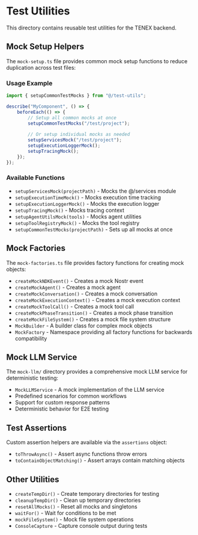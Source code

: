 # Test Utilities

This directory contains reusable test utilities for the TENEX backend.

## Mock Setup Helpers

The `mock-setup.ts` file provides common mock setup functions to reduce duplication across test files:

### Usage Example

```typescript
import { setupCommonTestMocks } from "@/test-utils";

describe("MyComponent", () => {
    beforeEach(() => {
        // Setup all common mocks at once
        setupCommonTestMocks("/test/project");
        
        // Or setup individual mocks as needed
        setupServicesMock("/test/project");
        setupExecutionLoggerMock();
        setupTracingMock();
    });
});
```

### Available Functions

- `setupServicesMock(projectPath)` - Mocks the @/services module
- `setupExecutionTimeMock()` - Mocks execution time tracking
- `setupExecutionLoggerMock()` - Mocks the execution logger
- `setupTracingMock()` - Mocks tracing context
- `setupAgentUtilsMock(tools)` - Mocks agent utilities
- `setupToolRegistryMock()` - Mocks the tool registry
- `setupCommonTestMocks(projectPath)` - Sets up all mocks at once

## Mock Factories

The `mock-factories.ts` file provides factory functions for creating mock objects:

- `createMockNDKEvent()` - Creates a mock Nostr event
- `createMockAgent()` - Creates a mock agent
- `createMockConversation()` - Creates a mock conversation
- `createMockExecutionContext()` - Creates a mock execution context
- `createMockToolCall()` - Creates a mock tool call
- `createMockPhaseTransition()` - Creates a mock phase transition
- `createMockFileSystem()` - Creates a mock file system structure
- `MockBuilder` - A builder class for complex mock objects
- `MockFactory` - Namespace providing all factory functions for backwards compatibility

## Mock LLM Service

The `mock-llm/` directory provides a comprehensive mock LLM service for deterministic testing:

- `MockLLMService` - A mock implementation of the LLM service
- Predefined scenarios for common workflows
- Support for custom response patterns
- Deterministic behavior for E2E testing

## Test Assertions

Custom assertion helpers are available via the `assertions` object:

- `toThrowAsync()` - Assert async functions throw errors
- `toContainObjectMatching()` - Assert arrays contain matching objects

## Other Utilities

- `createTempDir()` - Create temporary directories for testing
- `cleanupTempDir()` - Clean up temporary directories
- `resetAllMocks()` - Reset all mocks and singletons
- `waitFor()` - Wait for conditions to be met
- `mockFileSystem()` - Mock file system operations
- `ConsoleCapture` - Capture console output during tests